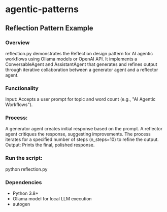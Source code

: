 # agentic-patterns

## Reflection Pattern Example
### Overview
reflection.py demonstrates the Reflection design pattern for AI agentic workflows using Ollama models or OpenAI API. It implements a ConversableAgent and AssistantAgent that generates and refines output through iterative collaboration between a generator agent and a reflector agent.

### Functionality
Input: Accepts a user prompt for topic and word count (e.g., "AI Agentic Workflows").

### Process:
A generator agent creates initial response based on the prompt.
A reflector agent critiques the response, suggesting improvements.
The process iterates for a specified number of steps (n_steps=10) to refine the output.
Output: Prints the final, polished response.

### Run the script:
python reflection.py

### Dependencies
* Python 3.8+
* Ollama model for local LLM execution
* autogen

